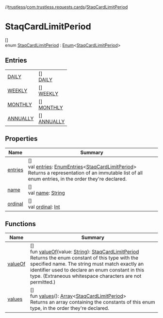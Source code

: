 //[trustless](../../../index.md)/[com.trustless.requests.cards](../index.md)/[StaqCardLimitPeriod](index.md)

# StaqCardLimitPeriod

[]\
enum [StaqCardLimitPeriod](index.md) : [Enum](https://kotlinlang.org/api/latest/jvm/stdlib/kotlin/-enum/index.html)&lt;[StaqCardLimitPeriod](index.md)&gt;

## Entries

| | |
|---|---|
| [DAILY](-d-a-i-l-y/index.md) | []<br>[DAILY](-d-a-i-l-y/index.md) |
| [WEEKLY](-w-e-e-k-l-y/index.md) | []<br>[WEEKLY](-w-e-e-k-l-y/index.md) |
| [MONTHLY](-m-o-n-t-h-l-y/index.md) | []<br>[MONTHLY](-m-o-n-t-h-l-y/index.md) |
| [ANNUALLY](-a-n-n-u-a-l-l-y/index.md) | []<br>[ANNUALLY](-a-n-n-u-a-l-l-y/index.md) |

## Properties

| Name | Summary |
|---|---|
| [entries](entries.md) | []<br>val [entries](entries.md): [EnumEntries](https://kotlinlang.org/api/latest/jvm/stdlib/kotlin.enums/-enum-entries/index.html)&lt;[StaqCardLimitPeriod](index.md)&gt;<br>Returns a representation of an immutable list of all enum entries, in the order they're declared. |
| [name](../../com.trustless.requests.kyc.retrieveSteps/-input-k-y-c-type/-d-o-c-u-m-e-n-t/index.md#-372974862%2FProperties%2F851456926) | []<br>val [name](../../com.trustless.requests.kyc.retrieveSteps/-input-k-y-c-type/-d-o-c-u-m-e-n-t/index.md#-372974862%2FProperties%2F851456926): [String](https://kotlinlang.org/api/latest/jvm/stdlib/kotlin/-string/index.html) |
| [ordinal](../../com.trustless.requests.kyc.retrieveSteps/-input-k-y-c-type/-d-o-c-u-m-e-n-t/index.md#-739389684%2FProperties%2F851456926) | []<br>val [ordinal](../../com.trustless.requests.kyc.retrieveSteps/-input-k-y-c-type/-d-o-c-u-m-e-n-t/index.md#-739389684%2FProperties%2F851456926): [Int](https://kotlinlang.org/api/latest/jvm/stdlib/kotlin/-int/index.html) |

## Functions

| Name | Summary |
|---|---|
| [valueOf](value-of.md) | []<br>fun [valueOf](value-of.md)(value: [String](https://kotlinlang.org/api/latest/jvm/stdlib/kotlin/-string/index.html)): [StaqCardLimitPeriod](index.md)<br>Returns the enum constant of this type with the specified name. The string must match exactly an identifier used to declare an enum constant in this type. (Extraneous whitespace characters are not permitted.) |
| [values](values.md) | []<br>fun [values](values.md)(): [Array](https://kotlinlang.org/api/latest/jvm/stdlib/kotlin/-array/index.html)&lt;[StaqCardLimitPeriod](index.md)&gt;<br>Returns an array containing the constants of this enum type, in the order they're declared. |
